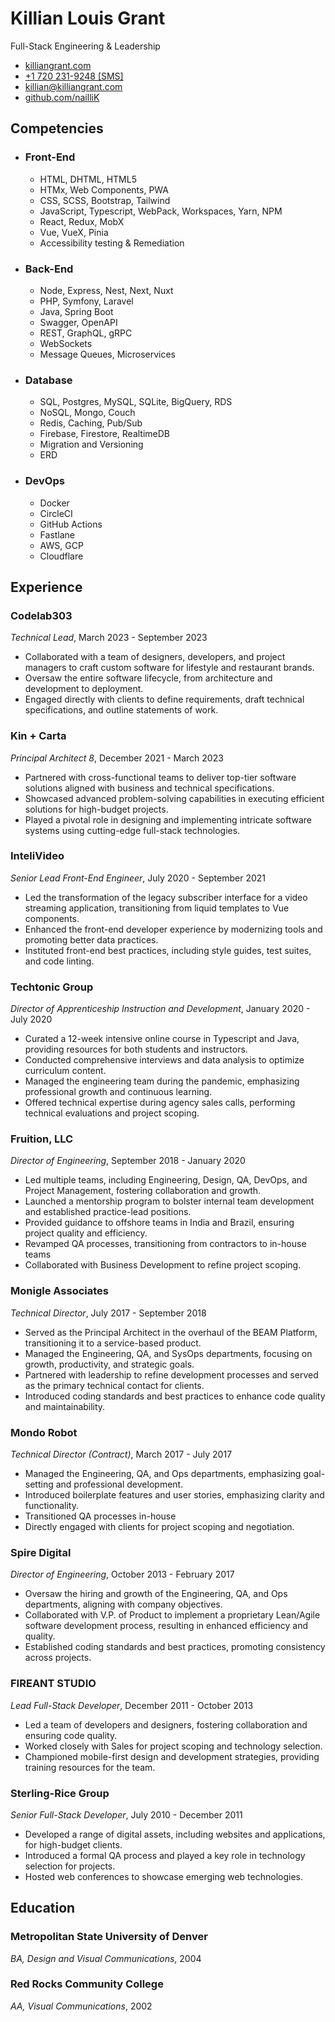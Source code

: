 # Killian Louis Grant

Full-Stack Engineering & Leadership

- [killiangrant.com](https://www.killiangrant.com)
- [+1 720 231-9248 [SMS]](sms:+17202319248)
- [killian@killiangrant.com](mailto:killian@killiangrant.com)
- [github.com/nailliK](https://www.github.com/nailliK)

## Competencies

- ### Front-End
  - HTML, DHTML, HTML5
  - HTMx, Web Components, PWA
  - CSS, SCSS, Bootstrap, Tailwind
  - JavaScript, Typescript, WebPack, Workspaces, Yarn, NPM
  - React, Redux, MobX
  - Vue, VueX, Pinia
  - Accessibility testing & Remediation
- ### Back-End
  - Node, Express, Nest, Next, Nuxt
  - PHP, Symfony, Laravel
  - Java, Spring Boot
  - Swagger, OpenAPI
  - REST, GraphQL, gRPC
  - WebSockets
  - Message Queues, Microservices
- ### Database
  - SQL, Postgres, MySQL, SQLite, BigQuery, RDS
  - NoSQL, Mongo, Couch
  - Redis, Caching, Pub/Sub
  - Firebase, Firestore, RealtimeDB
  - Migration and Versioning
  - ERD
- ### DevOps
  - Docker
  - CircleCI
  - GitHub Actions
  - Fastlane
  - AWS, GCP
  - Cloudflare

## Experience

### Codelab303

_Technical Lead_, March 2023 - September 2023

- Collaborated with a team of designers, developers, and project managers to craft custom software for lifestyle and
  restaurant brands.
- Oversaw the entire software lifecycle, from architecture and development to deployment.
- Engaged directly with clients to define requirements, draft technical specifications, and outline statements of work.

### Kin + Carta

_Principal Architect 8_, December 2021 - March 2023

- Partnered with cross-functional teams to deliver top-tier software solutions aligned with business and technical
  specifications.
- Showcased advanced problem-solving capabilities in executing efficient solutions for high-budget projects.
- Played a pivotal role in designing and implementing intricate software systems using cutting-edge full-stack
  technologies.

### InteliVideo

_Senior Lead Front-End Engineer_, July 2020 - September 2021

- Led the transformation of the legacy subscriber interface for a video streaming application, transitioning from liquid
  templates to Vue components.
- Enhanced the front-end developer experience by modernizing tools and promoting better data practices.
- Instituted front-end best practices, including style guides, test suites, and code linting.

### Techtonic Group

_Director of Apprenticeship Instruction and Development_, January 2020 - July 2020

- Curated a 12-week intensive online course in Typescript and Java, providing resources for both students and
  instructors.
- Conducted comprehensive interviews and data analysis to optimize curriculum content.
- Managed the engineering team during the pandemic, emphasizing professional growth and continuous learning.
- Offered technical expertise during agency sales calls, performing technical evaluations and project scoping.

### Fruition, LLC

_Director of Engineering_, September 2018 - January 2020

- Led multiple teams, including Engineering, Design, QA, DevOps, and Project Management, fostering collaboration and
  growth.
- Launched a mentorship program to bolster internal team development and established practice-lead positions.
- Provided guidance to offshore teams in India and Brazil, ensuring project quality and efficiency.
- Revamped QA processes, transitioning from contractors to in-house teams
- Collaborated with Business Development to refine project scoping.

### Monigle Associates

_Technical Director_, July 2017 - September 2018

- Served as the Principal Architect in the overhaul of the BEAM Platform, transitioning it to a service-based product.
- Managed the Engineering, QA, and SysOps departments, focusing on growth, productivity, and strategic goals.
- Partnered with leadership to refine development processes and served as the primary technical contact for clients.
- Introduced coding standards and best practices to enhance code quality and maintainability.

### Mondo Robot

_Technical Director (Contract)_, March 2017 - July 2017

- Managed the Engineering, QA, and Ops departments, emphasizing goal-setting and professional development.
- Introduced boilerplate features and user stories, emphasizing clarity and functionality.
- Transitioned QA processes in-house
- Directly engaged with clients for project scoping and negotiation.

### Spire Digital

_Director of Engineering_, October 2013 - February 2017

- Oversaw the hiring and growth of the Engineering, QA, and Ops departments, aligning with company objectives.
- Collaborated with V.P. of Product to implement a proprietary Lean/Agile software development process, resulting in
  enhanced efficiency and quality.
- Established coding standards and best practices, promoting consistency across projects.

### FIREANT STUDIO

_Lead Full-Stack Developer_, December 2011 - October 2013

- Led a team of developers and designers, fostering collaboration and ensuring code quality.
- Worked closely with Sales for project scoping and technology selection.
- Championed mobile-first design and development strategies, providing training resources for the team.

### Sterling-Rice Group

_Senior Full-Stack Developer_, July 2010 - December 2011

- Developed a range of digital assets, including websites and applications, for high-budget clients.
- Introduced a formal QA process and played a key role in technology selection for projects.
- Hosted web conferences to showcase emerging web technologies.

## Education

### Metropolitan State University of Denver

_BA, Design and Visual Communications_, 2004

### Red Rocks Community College

_AA, Visual Communications_, 2002
